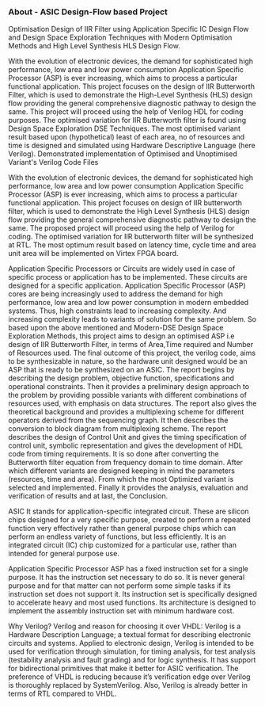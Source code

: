 ### About - ASIC Design-Flow based Project
Optimisation Design of IIR Filter using Application Specific IC Design Flow and Design Space Exploration Techniques with Modern Optimisation Methods and High Level Synthesis HLS Design Flow.

With the evolution of electronic devices, the demand for sophisticated high performance, low area and low power consumption Application Specific Processor (ASP) is ever increasing, which aims to process a particular functional application. This project focuses on the design of IIR Butterworth Filter, which is used to demonstrate the High-Level Synthesis (HLS) design flow providing the general comprehensive diagnostic pathway to design the same. 
This project will proceed using the help of Verilog HDL for coding purposes. The optimised variation for IIR Butterworth filter is found using Design Space Exploration DSE Techniques. The most optimised variant result based upon (hypothetical) least of each area, no of resources and time is designed and simulated using Hardware Descriptive Language (here Verilog). Demonstrated implementation of Optimised and Unoptimised Variant's Verilog Code Files

With the evolution of electronic devices, the demand for sophisticated
high performance, low area and low power consumption Application Specific
Processor (ASP) is ever increasing, which aims to process a particular functional
application. This project focuses on design of IIR butterworth filter, which is used
to demonstrate the High Level Synthesis (HLS) design flow providing the
general comprehensive diagnostic pathway to design the same. The proposed
project will proceed using the help of Verilog for coding. The optimised variation
for IIR butterworth filter will be synthesized at RTL. The most optimum result
based on latency time, cycle time and area unit area will be implemented on
Virtex FPGA board.

Application Specific Processors or Circuits are widely used in case of specific
process or application has to be implemented. These circuits are designed for a
specific application. Application Specific Processor (ASP) cores are being
increasingly used to address the demand for high performance, low area and low
power consumption in modern embedded systems. Thus, high constraints lead to
increasing complexity. And increasing complexity leads to variants of solution for
the same problem.
So based upon the above mentioned and Modern-DSE Design Space
Exploration Methods, this project aims to design an optimised ASP i.e design of
IIR Butterworth Filter, in terms of Area,Time required and Number of Resources
used.
The final outcome of this project, the verilog code, aims to be synthesizable in
nature, so the hardware unit designed would be an ASP that is ready to be
synthesized on an ASIC.
The report begins by describing the design problem, objective function,
specifications and operational constraints. Then it provides a preliminary design
approach to the problem by providing possible variants with different
combinations of resources used, with emphasis on data structures.
The report also gives the theoretical background and provides a multiplexing
scheme for different operators derived from the sequencing graph. It then
describes the conversion to block diagram from multiplexing scheme. The report
describes the design of Control Unit and gives the timing specification of control
unit, symbolic representation and gives the development of HDL code from
timing requirements. It is so done after converting the Butterworth filter
equation from frequency domain to time domain.
After which different variants are designed keeping in mind the parameters
(resources, time and area). From which the most Optimized variant is selected
and implemented. Finally it provides the analysis, evaluation and verification of
results and at last, the Conclusion.


ASIC
It stands for application-specific integrated circuit. These are silicon chips
designed for a very specific purpose, created to perform a repeated function very
effectively rather than general purpose chips which can perform an endless
variety of functions, but less efficiently. It is an integrated circuit (IC) chip
customized for a particular use, rather than intended for general purpose use.

Application Specific Processor
ASP has a fixed instruction set for a single purpose. It has the instruction set
necessary to do so. It is never general purpose and for that matter can not
perform some simple tasks if its instruction set does not support it. Its
instruction set is specifically designed to accelerate heavy and most used
functions. Its architecture is designed to implement the assembly instruction set
with minimum hardware cost.

Why Verilog?
Verilog and reason for choosing it over VHDL: Verilog is a Hardware
Description Language; a textual format for describing electronic circuits and
systems. Applied to electronic design, Verilog is intended to be used for
verification through simulation, for timing analysis, for test analysis (testability
analysis and fault grading) and for logic synthesis.
It has support for bidirectional primitives that make it better for ASIC
verification. The preference of VHDL is reducing because it’s verification edge
over Verilog is thoroughly replaced by SystemVerilog. Also, Verilog is already
better in terms of RTL compared to VHDL.
